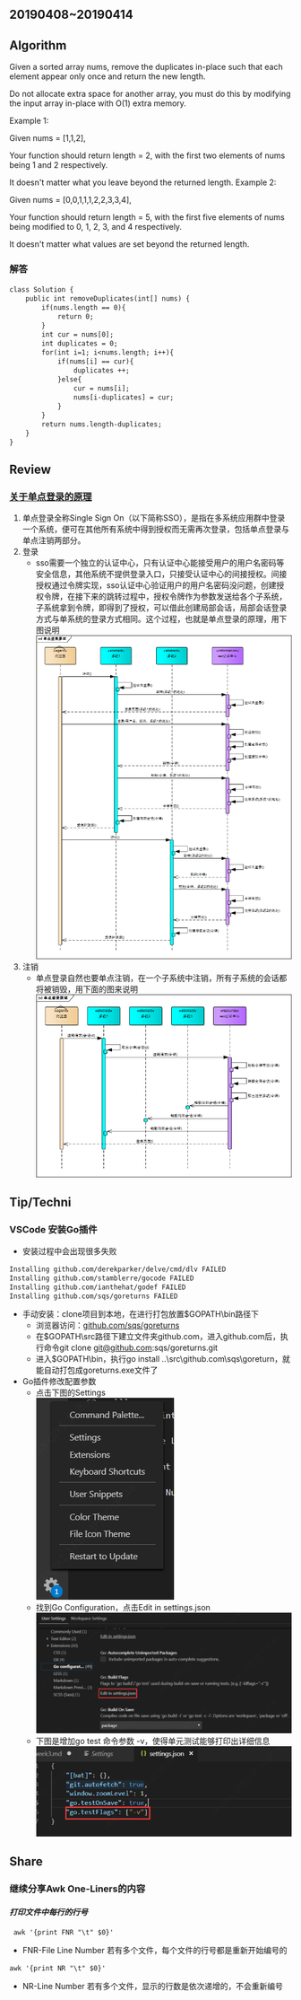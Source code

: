 ## 20190408~20190414
## Algorithm
Given a sorted array nums, remove the duplicates in-place such that each element appear only once and return the new length.

Do not allocate extra space for another array, you must do this by modifying the input array in-place with O(1) extra memory.

Example 1:

Given nums = [1,1,2],

Your function should return length = 2, with the first two elements of nums being 1 and 2 respectively.

It doesn't matter what you leave beyond the returned length.
Example 2:

Given nums = [0,0,1,1,1,2,2,3,3,4],

Your function should return length = 5, with the first five elements of nums being modified to 0, 1, 2, 3, and 4 respectively.

It doesn't matter what values are set beyond the returned length.
### 解答
```
class Solution {
    public int removeDuplicates(int[] nums) {
        if(nums.length == 0){
            return 0;
        }
        int cur = nums[0];
        int duplicates = 0;
        for(int i=1; i<nums.length; i++){
            if(nums[i] == cur){
                duplicates ++;
            }else{
                cur = nums[i];
                nums[i-duplicates] = cur;
            }
        }
        return nums.length-duplicates;
    }
}
```
## Review
### [关于单点登录的原理](https://www.cnblogs.com/ywlaker/p/6113927.html)
1. 单点登录全称Single Sign On（以下简称SSO），是指在多系统应用群中登录一个系统，便可在其他所有系统中得到授权而无需再次登录，包括单点登录与单点注销两部分。
2. 登录
   * sso需要一个独立的认证中心，只有认证中心能接受用户的用户名密码等安全信息，其他系统不提供登录入口，只接受认证中心的间接授权。间接授权通过令牌实现，sso认证中心验证用户的用户名密码没问题，创建授权令牌，在接下来的跳转过程中，授权令牌作为参数发送给各个子系统，子系统拿到令牌，即得到了授权，可以借此创建局部会话，局部会话登录方式与单系统的登录方式相同。这个过程，也就是单点登录的原理，用下图说明
![注销流程](/static/7.png)
3. 注销
   * 单点登录自然也要单点注销，在一个子系统中注销，所有子系统的会话都将被销毁，用下面的图来说明
![注销流程](/static/8.png)
## Tip/Techni
### VSCode 安装Go插件
* 安装过程中会出现很多失败
```
Installing github.com/derekparker/delve/cmd/dlv FAILED
Installing github.com/stamblerre/gocode FAILED
Installing github.com/ianthehat/godef FAILED
Installing github.com/sqs/goreturns FAILED
```
* 手动安装：clone项目到本地，在进行打包放置$GOPATH\bin路径下 
   * 浏览器访问：[github.com/sqs/goreturns](https://github.com/sqs/goreturns)
   * 在$GOPATH\src路径下建立文件夹github.com，进入github.com后，执行命令git clone git@github.com:sqs/goreturns.git
   * 进入$GOPATH\bin，执行go install ..\src\github.com\sqs\goreturn，就能自动打包成goreturns.exe文件了
* Go插件修改配置参数 
   * 点击下图的Settings  
![设置](/static/4.png)
   * 找到Go Configuration，点击Edit in settings.json
![Configuration](/static/5.png)
   * 下图是增加go test 命令参数 -v，使得单元测试能够打印出详细信息
![testFlags](/static/6.png)
## Share
### 继续分享Awk One-Liners的内容
#### ***打印文件中每行的行号***
```
 awk '{print FNR "\t" $0}'
```
* FNR-File Line Number 若有多个文件，每个文件的行号都是重新开始编号的
```
awk '{print NR "\t" $0}'
```
* NR-Line Number 若有多个文件，显示的行数是依次递增的，不会重新编号